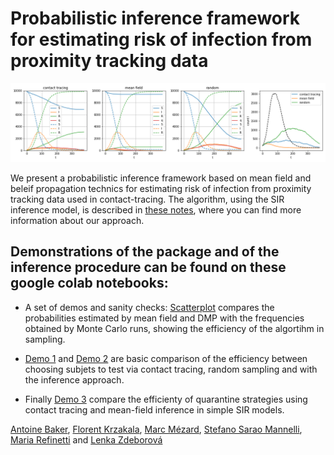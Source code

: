 # Probabilistic inference framework for estimating risk of infection from proximity tracking data

![demo](many_tests_prox10000_s1.1_pz20_m0.03_l0.02_tests20_seed10.png)

We present a probabilistic inference framework based on mean field and beleif propagation technics for estimating risk of infection from proximity tracking data used in contact-tracing. The algorithm,  using the SIR inference model, is described in [these notes](https://www.overleaf.com/read/tfhcpbvhmcwq), where you can find more information about our approach.

## Demonstrations of the package and of the inference procedure can be found on these google colab notebooks:

- A set of demos and sanity checks: [Scatterplot](https://colab.research.google.com/drive/1QcK2ilzqRiE7bnHqrfxjHhXbwEs_12WU) compares the probabilities estimated by mean field and DMP with the frequencies obtained by Monte Carlo runs, showing the efficiency of the algortihm in sampling.

- [Demo 1](https://colab.research.google.com/drive/15qClUFJl_mWTVL6e2VG9mgsAgRQ9Armb) and [Demo 2](https://colab.research.google.com/drive/1DJP-8rYwjJU9p63HUYpiDYlod3riJvJs) are basic comparison of the efficiency between choosing subjets to test via contact tracing, random sampling and with the inference approach.

- Finally [Demo 3](https://colab.research.google.com/drive/1pRq13j8o6Y8GRWa_IDb_Erj-jqyjWDnM#scrollTo=bVi7bEAGgijX) compare the efficienty of quarantine  strategies using contact tracing and mean-field inference in simple SIR models.

[Antoine Baker](mailto:antoinebaker59@gmail.com), [Florent Krzakala](mailto:florent.krzakala@gmail.com), [Marc Mézard](mailto:marc.mezard@gmail.com), [Stefano Sarao Mannelli](mailto:stefano.sarao@gmail.com), [Maria Refinetti](mailto:mariaref@gmail.com) and [Lenka Zdeborová](mailto:lenka.zdeborova@gmail.com)
